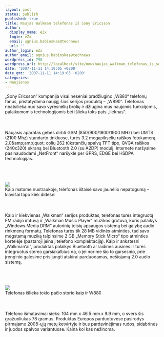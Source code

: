 ```yaml
---
layout: post
status: publish
published: true
title: Naujas Walkman telefonas iš Sony Ericsson
author:
  display_name: eZx
  login: eZx
  email: ugnius.babinskas@technews
  url: ''
author_login: eZx
author_email: ugnius.babinskas@technews
wordpress_id: 798
wordpress_url: http://localhost/site/new/naujas_walkman_telefonas_is_sony_ericsson/
date: '2007-11-11 14:19:05 +0200'
date_gmt: '2007-11-11 14:19:05 +0200'
categories:
- Naujienos
---
```

<p>„Sony Ericsson“ kompanija visai neseniai pradžiugino „W880“ telefonų fanus, pristatydama naująjį šios serijos produktą – „W890“. Telefonas neatsilieka nuo savo vyresnėlių brolių ir džiugina mus naujomis funkcijomis, palaikomomis technologijomis bei išlieka toks pats „lieknas“.<br />
<br><br />
<br>Naujasis aparatas gebės dirbti GSM (850/900/1800/1900 MHz) bei UMTS (2100 Mhz) standarto tinkluose, turės 3.2 megapikselių raiškos fotokamerą, 2.0&amp;amp;amp;quot; colių 262 tūkstančių spalvų TFT tipo, QVGA raiškos (240x320) ekraną bei Bluetooth 2.0 (su A2DP) modulį. Internete naršysime pasinaudodami „NetFront“ naršykle per GPRS, EDGE bei HSDPA technologijas.<br />
<br><br />
<br><br><img src=" http://www.technews.lt/upl/Failai/W890i_front_espresso_black.jpg"><br><span class="saltinis">Kaip matome nuotraukoje, telefonas ištaisė savo jaunėlio nepatogumą – klavišai tapo kiek didesni</span><br />
<br><br />
<br>Kaip ir kiekvienas „Walkman“ serijos produktas, telefonas turės integruotą FM radijo imtuvą ir „Walkman Music Player“ muzikos grotuvą, kuris palaikys „Windows Media DRM“ autorinių teisių apsaugos sistemą bei galybę audio rinkmenų formatų. Telefonas turės tik 28 MB vidinės atminties, tad savo mėgstamą muziką talpinsime 2 GB „Memory Stick Micro“ tipo atminties kortelėje (pastaroji įeina į telefono komplektaciją). Kaip ir ankstesni „Walkman‘ai“, produktas palaikys Bluetooth ar laidines ausines ir turės integruotus stereo garsiakalbius na, o jei norime šio to garsesnio, prie įrenginio galėsime prisijungti atskirai parduodamus, nešiojamą 2.0 audio sistemą.<br />
<br><br />
<br><br><img src=" http://www.technews.lt/upl/Failai/W890i_left_side_espresso_black.jpg"><br><span class="saltinis">Telefonas išlieka tokio pačio storio kaip ir W880</span><br />
<br><br />
<br>Telefono išmatavimai sieks: 104 mm x 46.5 mm x 9.9 mm, o svers šis gražuoliukas 78 gramus. Produktas Europos parduotuvėse pasirodys pirmajame 2008-ųjų metų ketvirtyje ir bus pardavinėjimas rudos, sidabrinės ir juodos spalvos variantuose. Kaina kol kas nežinoma.<br />
<br></p>
